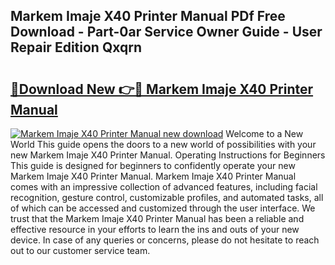 ## Markem Imaje X40 Printer Manual PDf Free Download - Part-0ar Service Owner Guide - User Repair Edition Qxqrn

# <h2><a href="http://bc54888.oget.top/?id=Markem+Imaje+X40+Printer+Manual">🔗Download New 👉🔴 Markem Imaje X40 Printer Manual</a></h2>

[![Markem Imaje X40 Printer Manual new download](https://i.imgur.com/5g1atiW.png)](http://bc54888.oget.top/?id=Markem+Imaje+X40+Printer+Manual)
Welcome to a New World This guide opens the doors to a new world of possibilities with your new Markem Imaje X40 Printer Manual. Operating Instructions for Beginners This guide is designed for beginners to confidently operate your new Markem Imaje X40 Printer Manual. Markem Imaje X40 Printer Manual comes with an impressive collection of advanced features, including facial recognition, gesture control, customizable profiles, and automated tasks, all of which can be accessed and customized through the user interface. We trust that the Markem Imaje X40 Printer Manual has been a reliable and effective resource in your efforts to learn the ins and outs of your new device. In case of any queries or concerns, please do not hesitate to reach out to our customer service team.
